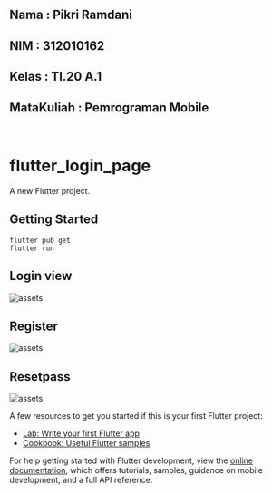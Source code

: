  ## Nama        : Pikri Ramdani <br>
 ## NIM         : 312010162 <br>
 ## Kelas       : TI.20 A.1 <br>
 ## MataKuliah  : Pemrograman Mobile
 <br>

# flutter_login_page

A new Flutter project.

## Getting Started

```flutter pub get``` <br>
```flutter run```
<br>

## Login view

![assets](assets/ss%20uts.png)

## Register

![assets](assets/ss%20uts%20register.png)

## Resetpass

![assets](assets/ss%20uts%20pasword.png)

A few resources to get you started if this is your first Flutter project:

- [Lab: Write your first Flutter app](https://docs.flutter.dev/get-started/codelab)
- [Cookbook: Useful Flutter samples](https://docs.flutter.dev/cookbook)

For help getting started with Flutter development, view the
[online documentation](https://docs.flutter.dev/), which offers tutorials,
samples, guidance on mobile development, and a full API reference.
